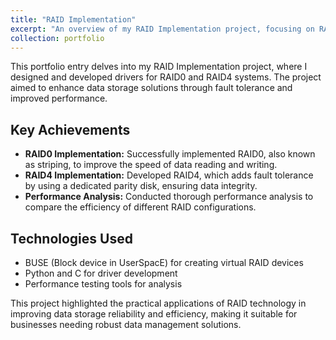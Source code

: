```yaml
---
title: "RAID Implementation"
excerpt: "An overview of my RAID Implementation project, focusing on RAID0 and RAID4 configurations.<br/><img src='/images/raid.jpg' width='500' height='300'>"
collection: portfolio
---
```




This portfolio entry delves into my RAID Implementation project, where I designed and developed drivers for RAID0 and RAID4 systems. The project aimed to enhance data storage solutions through fault tolerance and improved performance.

## Key Achievements

- **RAID0 Implementation:** Successfully implemented RAID0, also known as striping, to improve the speed of data reading and writing.
- **RAID4 Implementation:** Developed RAID4, which adds fault tolerance by using a dedicated parity disk, ensuring data integrity.
- **Performance Analysis:** Conducted thorough performance analysis to compare the efficiency of different RAID configurations.

## Technologies Used

- BUSE (Block device in UserSpacE) for creating virtual RAID devices
- Python and C for driver development
- Performance testing tools for analysis

This project highlighted the practical applications of RAID technology in improving data storage reliability and efficiency, making it suitable for businesses needing robust data management solutions.
